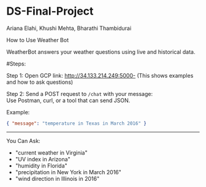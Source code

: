 # DS-Final-Project
Ariana Elahi, Khushi Mehta, Bharathi Thambidurai

How to Use Weather Bot

WeatherBot answers your weather questions using live and historical data.

#Steps:

Step 1:
Open GCP link: http://34.133.214.249:5000- (This shows examples and how to ask questions)

Step 2: Send a POST request to `/chat` with your message:  
Use Postman, curl, or a tool that can send JSON.

Example:
```json
{ "message": "temperature in Texas in March 2016" }
```

---

You Can Ask:

- "current weather in Virginia"
- "UV index in Arizona"
- "humidity in Florida"
- "precipitation in New York in March 2016"
- "wind direction in Illinois in 2016"
